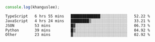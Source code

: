 ```js
console.log(khanguslee);
```

<!--START_SECTION:waka-->

```txt
TypeScript   6 hrs 55 mins   █████████████░░░░░░░░░░░░   52.22 %
JavaScript   4 hrs 24 mins   ████████▒░░░░░░░░░░░░░░░░   33.21 %
JSON         53 mins         █▓░░░░░░░░░░░░░░░░░░░░░░░   06.73 %
Python       39 mins         █▒░░░░░░░░░░░░░░░░░░░░░░░   04.92 %
Other        23 mins         ▓░░░░░░░░░░░░░░░░░░░░░░░░   02.92 %
```

<!--END_SECTION:waka-->

<!--
**khanguslee/khanguslee** is a ✨ _special_ ✨ repository because its `README.md` (this file) appears on your GitHub profile.

Here are some ideas to get you started:

- 🔭 I’m currently working on ...
- 🌱 I’m currently learning ...
- 👯 I’m looking to collaborate on ...
- 🤔 I’m looking for help with ...
- 💬 Ask me about ...
- 📫 How to reach me: ...
- 😄 Pronouns: ...
- ⚡ Fun fact: ...
-->
